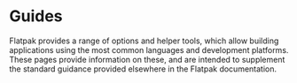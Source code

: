 # Guides

Flatpak provides a range of options and helper tools, which allow
building applications using the most common languages and development
platforms. These pages provide information on these, and are intended to
supplement the standard guidance provided elsewhere in the Flatpak
documentation.
